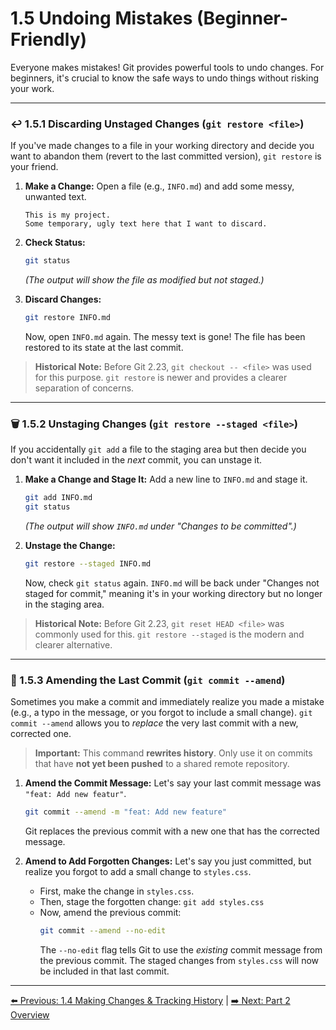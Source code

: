 # 1.5 Undoing Mistakes (Beginner-Friendly)

Everyone makes mistakes! Git provides powerful tools to undo changes. For beginners, it's crucial to know the safe ways to undo things without risking your work.

---

### ↩️ 1.5.1 Discarding Unstaged Changes (`git restore <file>`)

If you've made changes to a file in your working directory and decide you want to abandon them (revert to the last committed version), `git restore` is your friend.

1.  **Make a Change:**
    Open a file (e.g., `INFO.md`) and add some messy, unwanted text.
    ```
    This is my project.
    Some temporary, ugly text here that I want to discard.
    ```

2.  **Check Status:**
    ```bash
    git status
    ```
    *(The output will show the file as modified but not staged.)*

3.  **Discard Changes:**
    ```bash
    git restore INFO.md
    ```
    Now, open `INFO.md` again. The messy text is gone! The file has been restored to its state at the last commit.

> **Historical Note:** Before Git 2.23, `git checkout -- <file>` was used for this purpose. `git restore` is newer and provides a clearer separation of concerns.

---

### 🗑️ 1.5.2 Unstaging Changes (`git restore --staged <file>`)

If you accidentally `git add` a file to the staging area but then decide you don't want it included in the *next* commit, you can unstage it.

1.  **Make a Change and Stage It:**
    Add a new line to `INFO.md` and stage it.
    ```bash
    git add INFO.md
    git status
    ```
    *(The output will show `INFO.md` under "Changes to be committed".)*

2.  **Unstage the Change:**
    ```bash
    git restore --staged INFO.md
    ```
    Now, check `git status` again. `INFO.md` will be back under "Changes not staged for commit," meaning it's in your working directory but no longer in the staging area.

> **Historical Note:** Before Git 2.23, `git reset HEAD <file>` was commonly used for this. `git restore --staged` is the modern and clearer alternative.

---

### 📝 1.5.3 Amending the Last Commit (`git commit --amend`)

Sometimes you make a commit and immediately realize you made a mistake (e.g., a typo in the message, or you forgot to include a small change). `git commit --amend` allows you to *replace* the very last commit with a new, corrected one.

> **Important:** This command **rewrites history**. Only use it on commits that have **not yet been pushed** to a shared remote repository.

1.  **Amend the Commit Message:**
    Let's say your last commit message was `"feat: Add new featur"`.
    ```bash
    git commit --amend -m "feat: Add new feature"
    ```
    Git replaces the previous commit with a new one that has the corrected message.

2.  **Amend to Add Forgotten Changes:**
    Let's say you just committed, but realize you forgot to add a small change to `styles.css`.
    * First, make the change in `styles.css`.
    * Then, stage the forgotten change: `git add styles.css`
    * Now, amend the previous commit:
        ```bash
        git commit --amend --no-edit
        ```
        The `--no-edit` flag tells Git to use the *existing* commit message from the previous commit. The staged changes from `styles.css` will now be included in that last commit.

---

[⬅️ Previous: 1.4 Making Changes & Tracking History](1.4-making-changes.md) | [➡️ Next: Part 2 Overview](../part2-remotes/README.md)
